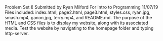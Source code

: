 Problem Set 8
    Submitted by Ryan Milford
    For Intro to Programming
    11/07/19
    Files included: index.html, page2.html, page3.html, styles.css, ryan.jpg, smash.mp4, ganon,jpg, terry.mp4, and README.md.
    The purpose of the HTML and CSS files is to display my website, along with its associated media.
    Test the website by navigating to the homepage folder and typing http-server.